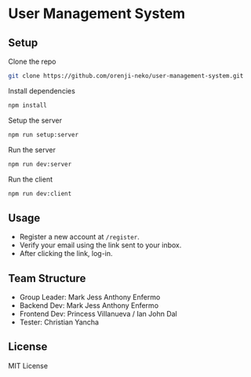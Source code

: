 # User Management System

## Setup
Clone the repo
```bash
git clone https://github.com/orenji-neko/user-management-system.git
```
Install dependencies
```bash
npm install
```
Setup the server
```bash
npm run setup:server
```
Run the server
```bash
npm run dev:server
```
Run the client
```bash
npm run dev:client
```

## Usage
- Register a new account at `/register`.
- Verify your email using the link sent to your inbox.
- After clicking the link, log-in.

## Team Structure
- Group Leader: Mark Jess Anthony Enfermo
- Backend Dev: Mark Jess Anthony Enfermo
- Frontend Dev: Princess Villanueva / Ian John Dal
- Tester: Christian Yancha

## License
MIT License

